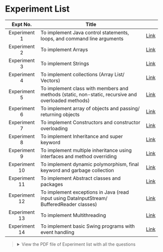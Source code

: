 # Experiment List

|**Expt No.**|**Title**||
|:---:|---|:---:|
|Experiment 1|To implement Java control statements, loops, and command line arguments|[Link](https://github.com/ChaitanyaShah26/Java-Programming/tree/main/sem-2%20(OOP%20using%20Java)/Experiment01)|
|Experiment 2|To implement Arrays|[Link](https://github.com/ChaitanyaShah26/Java-Programming/tree/main/sem-2%20(OOP%20using%20Java)/Experiment02)|
|Experiment 3|To implement Strings|[Link](https://github.com/ChaitanyaShah26/Java-Programming/tree/main/sem-2%20(OOP%20using%20Java)/Experiment03)|
|Experiment 4|To implement collections (Array List/ Vectors)|[Link](https://github.com/ChaitanyaShah26/Java-Programming/tree/main/sem-2%20(OOP%20using%20Java)/Experiment04)|
|Experiment 5|To implement class with members and methods (static, non-static, recursive and overloaded methods)|[Link](https://github.com/ChaitanyaShah26/Java-Programming/tree/main/sem-2%20(OOP%20using%20Java)/Experiment05)|
|Experiment 6|To implement array of objects and passing/ returning objects|[Link](https://github.com/ChaitanyaShah26/Java-Programming/tree/main/sem-2%20(OOP%20using%20Java)/Experiment06)|
|Experiment 7|To implement Constructors and constructor overloading|[Link](https://github.com/ChaitanyaShah26/Java-Programming/tree/main/sem-2%20(OOP%20using%20Java)/Experiment07)|
|Experiment 8|To implement Inheritance and super keyword|[Link](https://github.com/ChaitanyaShah26/Java-Programming/tree/main/sem-2%20(OOP%20using%20Java)/Experiment08)|
|Experiment 9|To implement multiple inheritance using interfaces and method overriding|[Link](https://github.com/ChaitanyaShah26/Java-Programming/tree/main/sem-2%20(OOP%20using%20Java)/Experiment09)|
|Experiment 10|To implement dynamic polymorphism, final keyword and garbage collection|[Link](https://github.com/ChaitanyaShah26/Java-Programming/tree/main/sem-2%20(OOP%20using%20Java)/Experiment10)|
|Experiment 11|To implement Abstract classes and packages|[Link](https://github.com/ChaitanyaShah26/Java-Programming/tree/main/sem-2%20(OOP%20using%20Java)/Experiment11)|
|Experiment 12|To implement exceptions in Java (read input using DataInputStream/ BufferedReader classes)|[Link](https://github.com/ChaitanyaShah26/Java-Programming/tree/main/sem-2%20(OOP%20using%20Java)/Experiment12)|
|Experiment 13|To implement Multithreading|[Link](https://github.com/ChaitanyaShah26/Java-Programming/tree/main/sem-2%20(OOP%20using%20Java)/Experiment13)|
|Experiment 14|To implement basic Swing programs with event handling|[Link](https://github.com/ChaitanyaShah26/Java-Programming/tree/main/sem-2%20(OOP%20using%20Java)/Experiment14)|

<blockquote>
  <details>
    <summary>
      View the PDF file of Experiment list with all the questions
    </summary>
    <a href="https://github.com/user-attachments/files/18723639/Java.Experiment.List.pdf.pdf" target="_blank">Java Experiment List.pdf</a>
  </details>
</blockquote>
